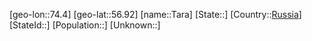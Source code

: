 ﻿---
location: [56.92,74.4]
type: City
tags:
- geo/City


SpocWebEntityId: 34758
isDeleted: false
confidential: public

---
[geo-lon::74.4]
[geo-lat::56.92]
[name::Tara]
[State::]
[Country::[Russia](geo/Continent/Europe/Russia.md)]
[StateId::]
[Population::]
[Unknown::]

